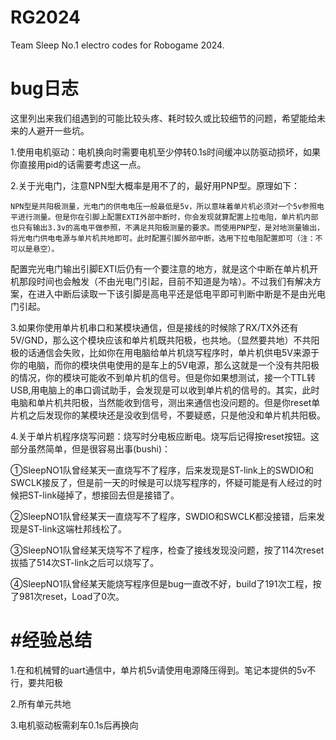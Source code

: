 # RG2024
Team Sleep No.1  electro codes for Robogame 2024.

# bug日志
这里列出来我们组遇到的可能比较头疼、耗时较久或比较细节的问题，希望能给未来的人避开一些坑。

1.使用电机驱动：电机换向时需要电机至少停转0.1s时间缓冲以防驱动损坏，如果你直接用pid的话需要考虑这一点。

2.关于光电门，注意NPN型大概率是用不了的，最好用PNP型。原理如下：
    
    NPN型是共阳极测量，光电门的供电电压一般最低是5v，所以意味着单片机必须对一个5v参照电平进行测量。但是你在引脚上配置EXTI外部中断时，你会发现就算配置上拉电阻，单片机内部也只有输出3.3v的高电平做参照，不满足共阳极测量的要求。而使用PNP型，是对地测量输出，将光电门供电电源与单片机共地即可。此时配置引脚外部中断，选用下拉电阻配置即可（注：不可以是悬空）。

配置完光电门输出引脚EXTI后仍有一个要注意的地方，就是这个中断在单片机开机那段时间也会触发（不由光电门引起，目前不知道是为啥）。不过我们有解决方案，在进入中断后读取一下该引脚是高电平还是低电平即可判断中断是不是由光电门引起。

3.如果你使用单片机串口和某模块通信，但是接线的时候除了RX/TX外还有5V/GND，那么这个模块应该和单片机既共阳极，也共地。（显然要共地）不共阳极的话通信会失败，比如你在用电脑给单片机烧写程序时，单片机供电5V来源于你的电脑，而你的模块供电使用的是车上的5V电源，那么这就是一个没有共阳极的情况，你的模块可能收不到单片机的信号。但是你如果想测试，接一个TTL转USB,用电脑上的串口调试助手，会发现是可以收到单片机的信号的。其实，此时电脑和单片机共阳极，当然能收到信号，测出来通信也没问题的。但是你reset单片机之后发现你的某模块还是没收到信号，不要疑惑，只是他没和单片机共阳极。

4.关于单片机程序烧写问题：烧写时分电板应断电。烧写后记得按reset按钮。这部分虽然简单，但是很容易出事(bushi)：

①SleepNO1队曾经某天一直烧写不了程序，后来发现是ST-link上的SWDIO和SWCLK接反了，但是前一天的时候是可以烧写程序的，怀疑可能是有人经过的时候把ST-link碰掉了，想接回去但是接错了。

②SleepNO1队曾经某天一直烧写不了程序，SWDIO和SWCLK都没接错，后来发现是ST-link这端杜邦线松了。

③SleepNO1队曾经某天烧写不了程序，检查了接线发现没问题，按了114次reset拔插了514次ST-link之后可以烧写了。

④SleepNO1队曾经某天能烧写程序但是bug一直改不好，build了191次工程，按了981次reset，Load了0次。
# #经验总结
1.在和机械臂的uart通信中，单片机5v请使用电源降压得到。笔记本提供的5v不行，要共阳极

2.所有单元共地

3.电机驱动板需刹车0.1s后再换向
